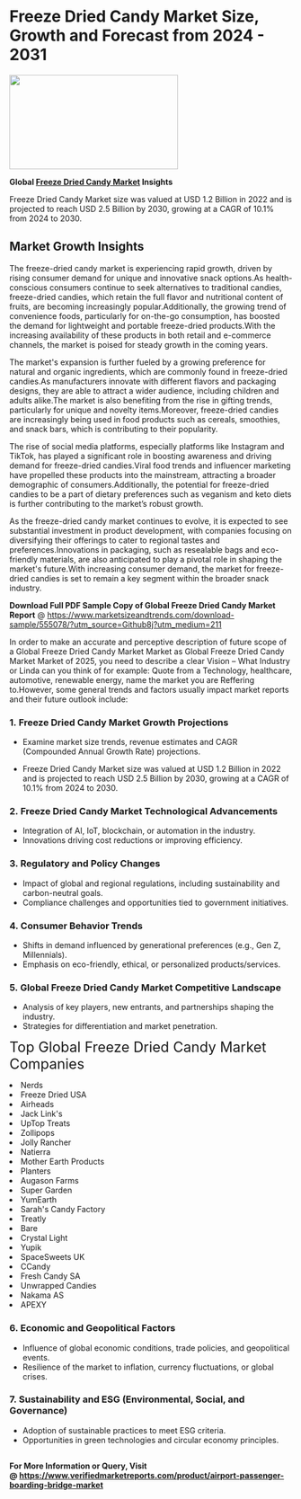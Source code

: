 <H1>Freeze Dried Candy Market Size, Growth and Forecast from 2024 - 2031</H1><img class="aligncenter size-medium wp-image-584254" src="https://thirdeyenews.in/wp-content/uploads/2024/09/Global-Market-Research-300x168.jpeg" alt="" width="300" height="168" /><p><strong>Global&nbsp;<a href="https://www.marketsizeandtrends.com/download-sample/555078/?utm_source=Github8j?utm_medium=211">Freeze Dried Candy Market</a> Insights</strong></p><p>Freeze Dried Candy Market size was valued at USD 1.2 Billion in 2022 and is projected to reach USD 2.5 Billion by 2030, growing at a CAGR of 10.1% from 2024 to 2030.</p><p><h2>Market Growth Insights</h2> <p>The freeze-dried candy market is experiencing rapid growth, driven by rising consumer demand for unique and innovative snack options.As health-conscious consumers continue to seek alternatives to traditional candies, freeze-dried candies, which retain the full flavor and nutritional content of fruits, are becoming increasingly popular.Additionally, the growing trend of convenience foods, particularly for on-the-go consumption, has boosted the demand for lightweight and portable freeze-dried products.With the increasing availability of these products in both retail and e-commerce channels, the market is poised for steady growth in the coming years.</p> <p>The market's expansion is further fueled by a growing preference for natural and organic ingredients, which are commonly found in freeze-dried candies.As manufacturers innovate with different flavors and packaging designs, they are able to attract a wider audience, including children and adults alike.The market is also benefiting from the rise in gifting trends, particularly for unique and novelty items.Moreover, freeze-dried candies are increasingly being used in food products such as cereals, smoothies, and snack bars, which is contributing to their popularity.</p> <p>The rise of social media platforms, especially platforms like Instagram and TikTok, has played a significant role in boosting awareness and driving demand for freeze-dried candies.Viral food trends and influencer marketing have propelled these products into the mainstream, attracting a broader demographic of consumers.Additionally, the potential for freeze-dried candies to be a part of dietary preferences such as veganism and keto diets is further contributing to the market’s robust growth.</p> <p>As the freeze-dried candy market continues to evolve, it is expected to see substantial investment in product development, with companies focusing on diversifying their offerings to cater to regional tastes and preferences.Innovations in packaging, such as resealable bags and eco-friendly materials, are also anticipated to play a pivotal role in shaping the market's future.With increasing consumer demand, the market for freeze-dried candies is set to remain a key segment within the broader snack industry.</p> <p><span class=""><strong>Download Full PDF Sample Copy of Global Freeze Dried Candy Market Report</strong> @ <a href="https://www.marketsizeandtrends.com/download-sample/555078/?utm_source=Github8j?utm_medium=211" target="_blank">https://www.marketsizeandtrends.com/download-sample/555078/?utm_source=Github8j?utm_medium=211</a></span></p><p>In order to make an accurate and perceptive description of future scope of a Global&nbsp;Freeze Dried Candy Market Market as Global&nbsp;Freeze Dried Candy Market Market of 2025, you need to describe a clear Vision &ndash; What Industry or Linda can you think of for example: Quote from a Technology, healthcare, automotive, renewable energy, name the market you are Reffering to.However, some general trends and factors usually impact market reports and their future outlook include:</p><h3>1.&nbsp;<strong>Freeze Dried Candy Market Growth Projections</strong></h3><ul><li>Examine market size trends, revenue estimates and CAGR (Compounded Annual Growth Rate) projections.</li><li><p>Freeze Dried Candy Market size was valued at USD 1.2 Billion in 2022 and is projected to reach USD 2.5 Billion by 2030, growing at a CAGR of 10.1% from 2024 to 2030.</p></li></ul><h3>2.&nbsp;<strong>Freeze Dried Candy Market Technological Advancements</strong></h3><ul><li>Integration of AI, IoT, blockchain, or automation in the industry.</li><li>Innovations driving cost reductions or improving efficiency.</li></ul><h3>3.&nbsp;<strong>Regulatory and Policy Changes</strong></h3><ul><li>Impact of global and regional regulations, including sustainability and carbon-neutral goals.</li><li>Compliance challenges and opportunities tied to government initiatives.</li></ul><h3>4.&nbsp;<strong>Consumer Behavior Trends</strong></h3><ul><li>Shifts in demand influenced by generational preferences (e.g., Gen Z, Millennials).</li><li>Emphasis on eco-friendly, ethical, or personalized products/services.</li></ul><h3>5.&nbsp;<strong>Global Freeze Dried Candy Market Competitive Landscape</strong></h3><ul><li>Analysis of key players, new entrants, and partnerships shaping the industry.</li><li>Strategies for differentiation and market penetration.</li></ul><p data-pm-slice="1 1 []"><span style="color: inherit; font-family: inherit; font-size: 25px;">Top Global Freeze Dried Candy Market Companies</span></p><div class="" data-test-id=""><p><li>Nerds</li><li> Freeze Dried USA</li><li> Airheads</li><li> Jack Link's</li><li> UpTop Treats</li><li> Zollipops</li><li> Jolly Rancher</li><li> Natierra</li><li> Mother Earth Products</li><li> Planters</li><li> Augason Farms</li><li> Super Garden</li><li> YumEarth</li><li> Sarah's Candy Factory</li><li> Treatly</li><li> Bare</li><li> Crystal Light</li><li> Yupik</li><li> SpaceSweets UK</li><li> CCandy</li><li> Fresh Candy SA</li><li> Unwrapped Candies</li><li> Nakama AS</li><li> APEXY</li></p></div><h3>6.&nbsp;<strong>Economic and Geopolitical Factors</strong></h3><ul><li>Influence of global economic conditions, trade policies, and geopolitical events.</li><li>Resilience of the market to inflation, currency fluctuations, or global crises.</li></ul><h3>7.&nbsp;<strong>Sustainability and ESG (Environmental, Social, and Governance)</strong></h3><ul><li>Adoption of sustainable practices to meet ESG criteria.</li><li>Opportunities in green technologies and circular economy principles.</li></ul><h2><strong style="font-size: 14px;">For More Information or Query, Visit @&nbsp;</strong><a style="background-color: #ffffff; font-size: 14px;" href="https://www.marketsizeandtrends.com/report/freeze-dried-candy-market/" target="_blank">https://www.verifiedmarketreports.com/product/airport-passenger-boarding-bridge-market</a></h2>